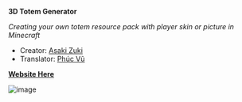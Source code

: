 **3D Totem Generator**

_Creating your own totem resource pack with player skin or picture in Minecraft_
+ Creator: [Asaki Zuki](https://www.youtube.com/@main.asakizuki)
+ Translator: [Phúc Vũ](https://www.facebook.com/profile.php?id=100036150383726)

[**Website Here**](https://asakizuki.github.io/3d-totem-generator/)

![image](https://github.com/asakizuki/Custom-Totem-Skin/assets/108646953/17f785b0-0db3-4c2d-907b-0773b7148c3b)
